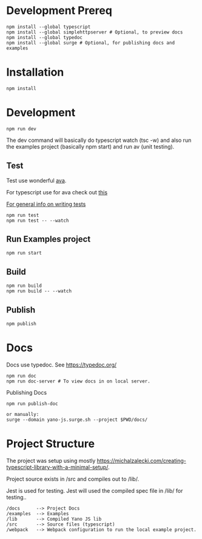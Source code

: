 # Development Prereq

```
npm install --global typescript
npm install --global simplehttpserver # Optional, to preview docs
npm install --global typedoc
npm install --global surge # Optional, for publishing docs and examples
```


# Installation
```
npm install
```

# Development
```
npm run dev
```

The dev command will basically do typescript watch (tsc -w)
and also run the examples project (basically npm start) and run av (unit testing).



## Test
Test use wonderful [ava](https://github.com/avajs/ava).

For typescript use for ava check out [this](https://github.com/avajs/ava/blob/master/docs/recipes/typescript.md)

[For general info on writing tests](https://github.com/avajs/ava/blob/master/docs/01-writing-tests.md)

```
npm run test
npm run test -- --watch

```

## Run Examples project
```
npm run start
```



## Build

```
npm run build
npm run build -- --watch
```


## Publish
```
npm publish
```


# Docs
Docs use typedoc.  See https://typedoc.org/
```
npm run doc
npm run doc-server # To view docs in on local server.
```

Publishing Docs
```
npm run publish-doc

or manually:
surge --domain yano-js.surge.sh --project $PWD/docs/

```

# Project Structure
The project was setup using mostly
https://michalzalecki.com/creating-typescript-library-with-a-minimal-setup/.

Project source exists in /src and compiles out to /lib/.

Jest is used for testing.  Jest will used the compiled spec file in /lib/
for testing..


```
/docs      --> Project Docs
/examples  --> Examples
/lib       --> Compiled Yano JS lib
/src       --> Source files (typescript)
/webpack   --> Webpack configuration to run the local example project.
```

